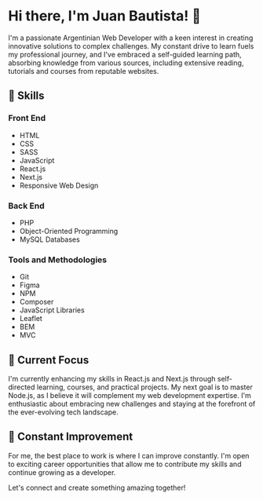 # Hi there, I'm Juan Bautista! 👋

I'm a passionate Argentinian Web Developer with a keen interest in creating innovative solutions to complex challenges. My constant drive to learn fuels my professional journey, and I've embraced a self-guided learning path, absorbing knowledge from various sources, including extensive reading, tutorials and courses from reputable websites.

## 🔧 Skills

### Front End
- HTML
- CSS
- SASS
- JavaScript
- React.js
- Next.js
- Responsive Web Design

### Back End
- PHP
- Object-Oriented Programming
- MySQL Databases

### Tools and Methodologies
- Git
- Figma
- NPM
- Composer
- JavaScript Libraries
- Leaflet
- BEM
- MVC

## 🚀 Current Focus

I'm currently enhancing my skills in React.js and Next.js through self-directed learning, courses, and practical projects. My next goal is to master Node.js, as I believe it will complement my web development expertise. I'm enthusiastic about embracing new challenges and staying at the forefront of the ever-evolving tech landscape.

## 🌱 Constant Improvement

For me, the best place to work is where I can improve constantly. I'm open to exciting career opportunities that allow me to contribute my skills and continue growing as a developer.

Let's connect and create something amazing together!

<!--
**Shadowy-22/Shadowy-22** is a ✨ _special_ ✨ repository because its `README.md` (this file) appears on your GitHub profile.

Here are some ideas to get you started:

- 🔭 I’m currently working on ...
- 🌱 I’m currently learning ...
- 👯 I’m looking to collaborate on ...
- 🤔 I’m looking for help with ...
- 💬 Ask me about ...
- 📫 How to reach me: ...
- 😄 Pronouns: ...
- ⚡ Fun fact: ...
-->
